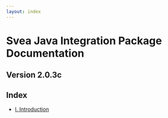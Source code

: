 ```yaml
--- 
layout: index
---
```

# Svea Java Integration Package Documentation

## Version 2.0.3c

## Index <a name="index"></a>

* [I. Introduction](http://sveawebpay.github.io/java-integration#introduction)

